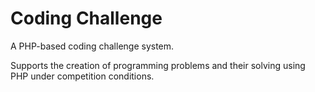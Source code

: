 # Coding Challenge

A PHP-based coding challenge system.

Supports the creation of programming problems and their solving using PHP under competition conditions.
